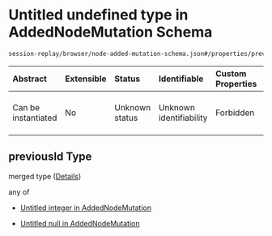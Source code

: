 # Untitled undefined type in AddedNodeMutation Schema

```txt
session-replay/browser/node-added-mutation-schema.json#/properties/previousId
```



| Abstract            | Extensible | Status         | Identifiable            | Custom Properties | Additional Properties | Access Restrictions | Defined In                                                                                                                |
| :------------------ | :--------- | :------------- | :---------------------- | :---------------- | :-------------------- | :------------------ | :------------------------------------------------------------------------------------------------------------------------ |
| Can be instantiated | No         | Unknown status | Unknown identifiability | Forbidden         | Allowed               | none                | [node-added-mutation-schema.json\*](../out/session-replay/browser/node-added-mutation-schema.json "open original schema") |

## previousId Type

merged type ([Details](node-added-mutation-schema-properties-previousid.md))

any of

* [Untitled integer in AddedNodeMutation](node-added-mutation-schema-properties-previousid-anyof-0.md "check type definition")

* [Untitled null in AddedNodeMutation](node-added-mutation-schema-properties-previousid-anyof-1.md "check type definition")
